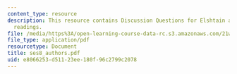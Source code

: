 ```yaml
---
content_type: resource
description: This resource contains Discussion Questions for Elshtain and Karpati
  readings.
file: /media/https%3A/open-learning-course-data-rc.s3.amazonaws.com/21w-732-2-introduction-to-technical-communication-ethics-in-science-and-technology-fall-2006/e8066253d51123ee180f96c2799c2078_ses8_authors.pdf
file_type: application/pdf
resourcetype: Document
title: ses8_authors.pdf
uid: e8066253-d511-23ee-180f-96c2799c2078
---
```


